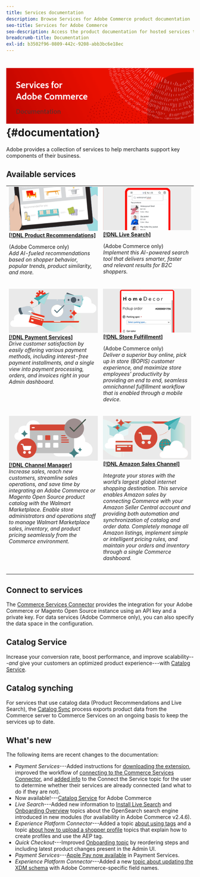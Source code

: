 ```yaml
---
title: Services documentation
description: Browse Services for Adobe Commerce product documentation
seo-title: Services for Adobe Commerce
seo-description: Access the product documentation for hosted services that help Adobe Commerce and Magento Open Source merchants support key components of their business.
breadcrumb-title: Documentation
exl-id: b3502f96-0809-442c-9208-abb3bc6e18ec
---
```

# <!-- use banner as heading -->![Services documentation](./assets/banner-services-home.png) {#documentation}

Adobe provides a collection of services to help merchants support key components of their business. 

## Available services

<table>
<tr>
   <td valign="top">
       <img alt="[!UICONTROL Product Recommendations]" src="assets/product-recs.png" />
    <div><a href="https://experienceleague.adobe.com/docs/commerce-merchant-services/product-recommendations/overview.html">
    <strong>[!DNL Product Recommendations]</strong></a>
    </div>
    <p>(Adobe Commerce only)<br><em>Add AI-fueled recommendations based on shopper behavior, popular trends, product similarity, and more.</em></p>
    </br>
  </td>
  <td valign="top">
      <img alt="[!DNL Live Search]" src="assets/live-search.png" />
    <div>
    <a href="https://experienceleague.adobe.com/docs/commerce-merchant-services/live-search/overview.html"><strong>[!DNL Live Search]</strong></a>
    </div>
    <p>(Adobe Commerce only)<br><em>Implement this AI-powered search tool that delivers smarter, faster and relevant results for B2C shoppers.</em></p>
    </br>
  </td>
</tr>
<tr>
  <td valign="top">
    <img alt="[!DNL Payment Services]" src="assets/payment-services.png"/>
    <div>
    <a href="https://experienceleague.adobe.com/docs/commerce-merchant-services/payment-services/guide-overview.html"><strong>[!DNL Payment Services]</strong></a>
    </div>
    <em>Drive customer satisfaction by easily offering various payment methods, including interest-free payment installments, and a single view into payment processing, orders, and invoices right in your Admin dashboard.</em>
    </br>
  </td>
  <td valign="top">
    <img alt="Store Fulfillment" src="assets/store-fulfillment-landing-graphic.png"/>
    <div><a href="https://experienceleague.adobe.com/docs/commerce-merchant-services/store-fulfillment/guide-overview.html">
    <strong>[!DNL Store Fulfillment]</strong></a>
    </div>
    <p>(Adobe Commerce only)<br><em>Deliver a superior buy online, pick up in store (BOPIS) customer experience, and maximize store employees' productivity by providing an end to end, seamless omnichannel fulfillment workflow that is enabled through a mobile device.</em></p>
    </br>
  </td>
  </tr>
  <tr>
   <td valign="top">
    <img alt="[!DNL Channel Manager]" src="assets/channel-manager.png"/>
    <div>
    <a href="https://experienceleague.adobe.com/docs/commerce-channels/channel-manager/guide-overview.html"><strong>[!DNL Channel Manager]</strong></a>
    </div>
    <em>Increase sales, reach new customers, streamline sales operations, and save time by integrating an Adobe Commerce or Magento Open Source product catalog with the Walmart Marketplace. Enable store administrators and operations staff to manage Walmart Marketplace sales, inventory, and product pricing seamlessly from the Commerce environment.</em>
    </br>
  </td>
    <td valign="top">
       <img alt="Amazon sales channel" src="assets/amazon-channel.png" />
    <div><a href="https://experienceleague.adobe.com/docs/commerce-channels/amazon/guide-overview.html">
    <strong>[!DNL Amazon Sales Channel]</strong></a>
    </div>
    <p><em>Integrate your stores with the world’s largest global internet shopping destination. This service enables Amazon sales by connecting Commerce with your Amazon Seller Central account and providing both automation and synchronization of catalog and order data. Completely manage all Amazon listings, implement simple or intelligent pricing rules, and maintain your orders and inventory through a single Commerce dashboard.</em></p>
    </br>
  </td>
</tr>
</table>

## Connect to services

The [Commerce Services Connector](saas.md) provides the integration for your Adobe Commerce or Magento Open Source instance using an API key and a private key. For data services (Adobe Commerce only), you can also specify the data space in the configuration.

## Catalog Service

Increase your conversion rate, boost performance, and improve scalability---*and* give your customers an optimized product experience---with [Catalog Service](https://experienceleague.adobe.com/docs/commerce-merchant-services/catalog-service/guide-overview.html).

## Catalog synching

For services that use catalog data (Product Recommendations and Live Search), the [Catalog Sync](catalog-sync.md) process exports product data from the Commerce server to Commerce Services on an ongoing basis to keep the services up to date.

## What's new

The following items are recent changes to the documentation:

* *Payment Services*---Added instructions for [downloading the extension](https://experienceleague.adobe.com/docs/commerce-merchant-services/payment-services/get-started/install.html#download-the-extension), improved the workflow of [connecting to the Commerce Services Connector](https://experienceleague.adobe.com/docs/commerce-merchant-services/payment-services/get-started/connect.html), and [added info](https://experienceleague.adobe.com/docs/commerce-merchant-services/payment-services/get-started/connect.html) to the Connect the Service topic for the user to determine whether their services are already connected (and what to do if they are not).
* Now available!---[Catalog Service](https://experienceleague.adobe.com/docs/commerce-merchant-services/catalog-service/overview.html) for Adobe Commerce
* *Live Search*---Added new information to [Install Live Search](https://experienceleague.adobe.com/docs/commerce-merchant-services/live-search/onboard/install.html) and [Onboarding Overview](https://experienceleague.adobe.com/docs/commerce-merchant-services/live-search/onboard/onboarding-overview.html) topics about the OpenSearch search engine introduced in new modules (for availability in Adobe Commerce v2.4.6).
* *Experience Platform Connector*---Added a topic [about using tags](https://experienceleague.adobe.com/docs/commerce-merchant-services/experience-platform-connector/event-forwarding/using-tags.html) and a topic [about how to upload a shopper profile](https://experienceleague.adobe.com/docs/commerce-merchant-services/experience-platform-connector/fundamentals/profile.html) topics that explain how to create profiles and use the AEP tag.
* *Quick Checkout*---Improved [Onboarding topic](https://experienceleague.adobe.com/docs/commerce-merchant-services/quick-checkout/getting-started/onboarding.html) by reordering steps and including latest product changes present in the Admin UI.
* *Payment Services*---[Apple Pay now available](https://experienceleague.adobe.com/docs/commerce-merchant-services/payment-services/payments-options.html#apple-pay-button) in Payment Services.
* *Experience Platform Connector*---Added a new [topic about updating the XDM schema](https://experienceleague.adobe.com/docs/commerce-merchant-services/experience-platform-connector/fundamentals/update-xdm.html) with Adobe Commerce-specific field names.
